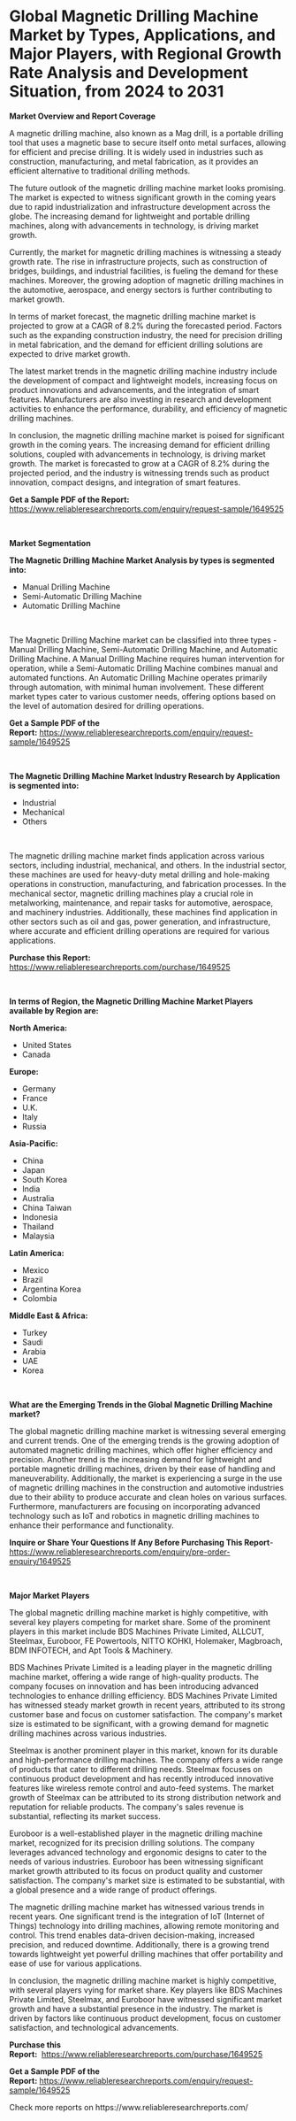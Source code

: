 <p><h1>Global Magnetic Drilling Machine Market by Types, Applications, and Major Players, with Regional Growth Rate Analysis and Development Situation, from 2024 to 2031</h1></p><p><strong>Market Overview and Report Coverage</strong></p>
<p><p>A magnetic drilling machine, also known as a Mag drill, is a portable drilling tool that uses a magnetic base to secure itself onto metal surfaces, allowing for efficient and precise drilling. It is widely used in industries such as construction, manufacturing, and metal fabrication, as it provides an efficient alternative to traditional drilling methods.</p><p>The future outlook of the magnetic drilling machine market looks promising. The market is expected to witness significant growth in the coming years due to rapid industrialization and infrastructure development across the globe. The increasing demand for lightweight and portable drilling machines, along with advancements in technology, is driving market growth.</p><p>Currently, the market for magnetic drilling machines is witnessing a steady growth rate. The rise in infrastructure projects, such as construction of bridges, buildings, and industrial facilities, is fueling the demand for these machines. Moreover, the growing adoption of magnetic drilling machines in the automotive, aerospace, and energy sectors is further contributing to market growth.</p><p>In terms of market forecast, the magnetic drilling machine market is projected to grow at a CAGR of 8.2% during the forecasted period. Factors such as the expanding construction industry, the need for precision drilling in metal fabrication, and the demand for efficient drilling solutions are expected to drive market growth.</p><p>The latest market trends in the magnetic drilling machine industry include the development of compact and lightweight models, increasing focus on product innovations and advancements, and the integration of smart features. Manufacturers are also investing in research and development activities to enhance the performance, durability, and efficiency of magnetic drilling machines.</p><p>In conclusion, the magnetic drilling machine market is poised for significant growth in the coming years. The increasing demand for efficient drilling solutions, coupled with advancements in technology, is driving market growth. The market is forecasted to grow at a CAGR of 8.2% during the projected period, and the industry is witnessing trends such as product innovation, compact designs, and integration of smart features.</p></p>
<p><strong>Get a Sample PDF of the Report:</strong> <a href="https://www.reliableresearchreports.com/enquiry/request-sample/1649525">https://www.reliableresearchreports.com/enquiry/request-sample/1649525</a></p>
<p>&nbsp;</p>
<p><strong>Market Segmentation</strong></p>
<p><strong>The Magnetic Drilling Machine Market Analysis by types is segmented into:</strong></p>
<p><ul><li>Manual Drilling Machine</li><li>Semi-Automatic Drilling Machine</li><li>Automatic Drilling Machine</li></ul></p>
<p>&nbsp;</p>
<p><p>The Magnetic Drilling Machine market can be classified into three types - Manual Drilling Machine, Semi-Automatic Drilling Machine, and Automatic Drilling Machine. A Manual Drilling Machine requires human intervention for operation, while a Semi-Automatic Drilling Machine combines manual and automated functions. An Automatic Drilling Machine operates primarily through automation, with minimal human involvement. These different market types cater to various customer needs, offering options based on the level of automation desired for drilling operations.</p></p>
<p><strong>Get a Sample PDF of the Report:</strong>&nbsp;<a href="https://www.reliableresearchreports.com/enquiry/request-sample/1649525">https://www.reliableresearchreports.com/enquiry/request-sample/1649525</a></p>
<p>&nbsp;</p>
<p><strong>The Magnetic Drilling Machine Market Industry Research by Application is segmented into:</strong></p>
<p><ul><li>Industrial</li><li>Mechanical</li><li>Others</li></ul></p>
<p>&nbsp;</p>
<p><p>The magnetic drilling machine market finds application across various sectors, including industrial, mechanical, and others. In the industrial sector, these machines are used for heavy-duty metal drilling and hole-making operations in construction, manufacturing, and fabrication processes. In the mechanical sector, magnetic drilling machines play a crucial role in metalworking, maintenance, and repair tasks for automotive, aerospace, and machinery industries. Additionally, these machines find application in other sectors such as oil and gas, power generation, and infrastructure, where accurate and efficient drilling operations are required for various applications.</p></p>
<p><strong>Purchase this Report:</strong>&nbsp; <a href="https://www.reliableresearchreports.com/purchase/1649525">https://www.reliableresearchreports.com/purchase/1649525</a></p>
<p>&nbsp;</p>
<p><strong>In terms of Region, the Magnetic Drilling Machine Market Players available by Region are:</strong></p>
<p>
    <p> <strong> North America: </strong>
        <ul>
            <li>United States</li>
            <li>Canada</li>
        </ul>
        </p> 
    <p> <strong> Europe: </strong>
        <ul>
            <li>Germany</li>
            <li>France</li>
            <li>U.K.</li>
            <li>Italy</li>
            <li>Russia</li>
        </ul>
        </p> 
    <p> <strong> Asia-Pacific: </strong>
        <ul>
            <li>China</li>
            <li>Japan</li>
            <li>South Korea</li>
            <li>India</li>
            <li>Australia</li>
            <li>China Taiwan</li>
            <li>Indonesia</li>
            <li>Thailand</li>
            <li>Malaysia</li>
        </ul>
        </p> 
    <p> <strong> Latin America: </strong>
        <ul>
            <li>Mexico</li>
            <li>Brazil</li>
            <li>Argentina Korea</li>
            <li>Colombia</li>
        </ul>
        </p> 
    <p> <strong> Middle East & Africa: </strong>
        <ul>
            <li>Turkey</li>
            <li>Saudi</li>
            <li>Arabia</li>
            <li>UAE</li>
            <li>Korea</li>
        </ul>
    </p>
    </p>
<p>&nbsp;</p>
<p><strong>What are the Emerging Trends in the Global Magnetic Drilling Machine market?</strong></p>
<p><p>The global magnetic drilling machine market is witnessing several emerging and current trends. One of the emerging trends is the growing adoption of automated magnetic drilling machines, which offer higher efficiency and precision. Another trend is the increasing demand for lightweight and portable magnetic drilling machines, driven by their ease of handling and maneuverability. Additionally, the market is experiencing a surge in the use of magnetic drilling machines in the construction and automotive industries due to their ability to produce accurate and clean holes on various surfaces. Furthermore, manufacturers are focusing on incorporating advanced technology such as IoT and robotics in magnetic drilling machines to enhance their performance and functionality.</p></p>
<p><strong>Inquire or Share Your Questions If Any Before Purchasing This Report</strong>- <a href="https://www.reliableresearchreports.com/enquiry/pre-order-enquiry/1649525">https://www.reliableresearchreports.com/enquiry/pre-order-enquiry/1649525</a></p>
<p>&nbsp;</p>
<p><strong>Major Market Players</strong></p>
<p><p>The global magnetic drilling machine market is highly competitive, with several key players competing for market share. Some of the prominent players in this market include BDS Machines Private Limited, ALLCUT, Steelmax, Euroboor, FE Powertools, NITTO KOHKI, Holemaker, Magbroach, BDM INFOTECH, and Apt Tools & Machinery. </p><p>BDS Machines Private Limited is a leading player in the magnetic drilling machine market, offering a wide range of high-quality products. The company focuses on innovation and has been introducing advanced technologies to enhance drilling efficiency. BDS Machines Private Limited has witnessed steady market growth in recent years, attributed to its strong customer base and focus on customer satisfaction. The company's market size is estimated to be significant, with a growing demand for magnetic drilling machines across various industries.</p><p>Steelmax is another prominent player in this market, known for its durable and high-performance drilling machines. The company offers a wide range of products that cater to different drilling needs. Steelmax focuses on continuous product development and has recently introduced innovative features like wireless remote control and auto-feed systems. The market growth of Steelmax can be attributed to its strong distribution network and reputation for reliable products. The company's sales revenue is substantial, reflecting its market success.</p><p>Euroboor is a well-established player in the magnetic drilling machine market, recognized for its precision drilling solutions. The company leverages advanced technology and ergonomic designs to cater to the needs of various industries. Euroboor has been witnessing significant market growth attributed to its focus on product quality and customer satisfaction. The company's market size is estimated to be substantial, with a global presence and a wide range of product offerings.</p><p>The magnetic drilling machine market has witnessed various trends in recent years. One significant trend is the integration of IoT (Internet of Things) technology into drilling machines, allowing remote monitoring and control. This trend enables data-driven decision-making, increased precision, and reduced downtime. Additionally, there is a growing trend towards lightweight yet powerful drilling machines that offer portability and ease of use for various applications.</p><p>In conclusion, the magnetic drilling machine market is highly competitive, with several players vying for market share. Key players like BDS Machines Private Limited, Steelmax, and Euroboor have witnessed significant market growth and have a substantial presence in the industry. The market is driven by factors like continuous product development, focus on customer satisfaction, and technological advancements.</p></p>
<p><strong>Purchase this Report:</strong>&nbsp;&nbsp;<a href="https://www.reliableresearchreports.com/purchase/1649525">https://www.reliableresearchreports.com/purchase/1649525</a></p>
<p></p>
<p><strong>Get a Sample PDF of the Report:</strong>&nbsp;<a href="https://www.reliableresearchreports.com/enquiry/request-sample/1649525">https://www.reliableresearchreports.com/enquiry/request-sample/1649525</a></p>
<p>Check more reports on https://www.reliableresearchreports.com/</p>